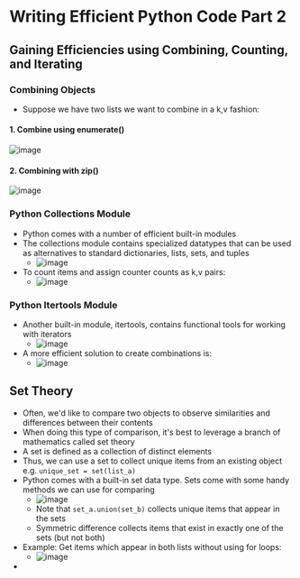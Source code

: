 # Writing Efficient Python Code Part 2

## Gaining Efficiencies using Combining, Counting, and Iterating
### Combining Objects
* Suppose we have two lists we want to combine in a k,v fashion:
#### 1. Combine using enumerate()
![image](https://github.com/IsaacMwendwa/Data-Engineering-Track-DataCamp/assets/51324520/ab7e9ef4-5734-49e0-98d5-0763f06c3b90)

#### 2. Combining with zip()
![image](https://github.com/IsaacMwendwa/Data-Engineering-Track-DataCamp/assets/51324520/8ef76690-a3b6-4559-8ade-2ac92cfa2613)

### Python Collections Module
* Python comes with a number of efficient built-in modules
* The collections module contains specialized datatypes that can be used as alternatives to standard dictionaries, lists, sets, and tuples
    * ![image](https://github.com/IsaacMwendwa/Data-Engineering-Track-DataCamp/assets/51324520/f5983e87-574b-4b68-8d02-584b1a8c7dff)
* To count items and assign counter counts as k,v pairs:
    * ![image](https://github.com/IsaacMwendwa/Data-Engineering-Track-DataCamp/assets/51324520/7ee247c8-e60b-4d05-bf34-ff1ab84dd5df)

### Python Itertools Module
* Another built-in module, itertools, contains functional tools for working with iterators
    * ![image](https://github.com/IsaacMwendwa/Data-Engineering-Track-DataCamp/assets/51324520/f2fb3ad6-9033-4350-91c1-606c1a39dd8f)
* A more efficient solution to create combinations is:
    * ![image](https://github.com/IsaacMwendwa/Data-Engineering-Track-DataCamp/assets/51324520/ead87aa8-4675-43b9-9e37-32a78c1f34b8)

## Set Theory
* Often, we'd like to compare two objects to observe similarities and differences between their contents
* When doing this type of comparison, it's best to leverage a branch of mathematics called set theory
*  A set is defined as a collection of distinct elements
*  Thus, we can use a set to collect unique items from an existing object e.g. `unique_set = set(list_a)`
* Python comes with a built-in set data type. Sets come with some handy methods we can use for comparing
     * ![image](https://github.com/IsaacMwendwa/Data-Engineering-Track-DataCamp/assets/51324520/efc461da-ef22-4e35-9c36-9c382b3d1c8a)
     * Note that `set_a.union(set_b)` collects unique items that appear in the sets
     * Symmetric difference collects items that exist in exactly one of the sets (but not both)
* Example: Get items which appear in both lists without using for loops:
     * ![image](https://github.com/IsaacMwendwa/Data-Engineering-Track-DataCamp/assets/51324520/0d79662e-82da-445a-a27b-43936b176eed)
* 
